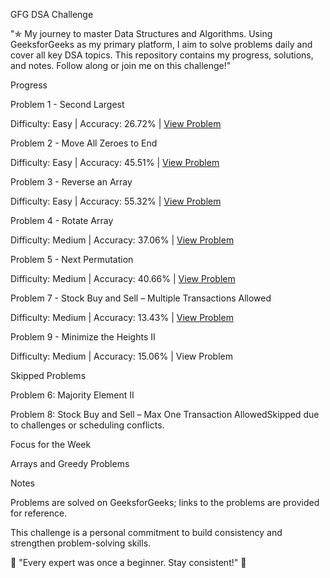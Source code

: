 GFG DSA Challenge

"✯️ My journey to master Data Structures and Algorithms. Using GeeksforGeeks as my primary platform, I aim to solve problems daily and cover all key DSA topics. This repository contains my progress, solutions, and notes. Follow along or join me on this challenge!"

Progress

Problem 1 - Second Largest

Difficulty: Easy | Accuracy: 26.72% | [View Problem](https://www.geeksforgeeks.org/batch/gfg-160-problems/track/arrays-gfg-160/problem/second-largest3735)

Problem 2 - Move All Zeroes to End

Difficulty: Easy | Accuracy: 45.51% | [View Problem](https://www.geeksforgeeks.org/batch/gfg-160-problems/track/arrays-gfg-160/problem/move-all-zeroes-to-end-of-array0751)

Problem 3 - Reverse an Array

Difficulty: Easy | Accuracy: 55.32% | [View Problem](https://www.geeksforgeeks.org/batch/gfg-160-problems/track/arrays-gfg-160/problem/reverse-an-array)

Problem 4 - Rotate Array

Difficulty: Medium | Accuracy: 37.06% | [View Problem](https://www.geeksforgeeks.org/batch/gfg-160-problems/track/arrays-gfg-160/problem/rotate-array-by-n-elements-1587115621)

Problem 5 - Next Permutation

Difficulty: Medium | Accuracy: 40.66% | [View Problem](https://www.geeksforgeeks.org/batch/gfg-160-problems/track/arrays-gfg-160/problem/next-permutation5226)

Problem 7 - Stock Buy and Sell – Multiple Transactions Allowed

Difficulty: Medium | Accuracy: 13.43% | [View Problem](https://www.geeksforgeeks.org/batch/gfg-160-problems/track/arrays-gfg-160/problem/stock-buy-and-sell2615)

Problem 9 - Minimize the Heights II

Difficulty: Medium | Accuracy: 15.06% | View Problem

Skipped Problems

Problem 6: Majority Element II

Problem 8: Stock Buy and Sell – Max One Transaction AllowedSkipped due to challenges or scheduling conflicts.

Focus for the Week

Arrays and Greedy Problems

Notes

Problems are solved on GeeksforGeeks; links to the problems are provided for reference.

This challenge is a personal commitment to build consistency and strengthen problem-solving skills.

🌟 "Every expert was once a beginner. Stay consistent!" 🌟

